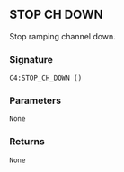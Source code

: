 ## STOP CH DOWN

Stop ramping channel down.


### Signature

`C4:STOP_CH_DOWN ()`


### Parameters

`None`


### Returns

`None`